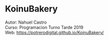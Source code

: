 # KoinuBakery
Autor: Nahuel Castro<br>
Curso: Programacion Turno Tarde 2019<br>
Web: https://potrerodigital.github.io/KoinuBakery/<br>
